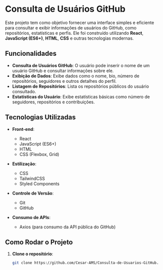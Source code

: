 # Consulta de Usuários GitHub

Este projeto tem como objetivo fornecer uma interface simples e eficiente para consultar e exibir informações de usuários do GitHub, como repositórios, estatísticas e perfis. Ele foi construído utilizando **React**, **JavaScript (ES6+)**, **HTML**, **CSS** e outras tecnologias modernas.

## Funcionalidades

- **Consulta de Usuários GitHub**: O usuário pode inserir o nome de um usuário GitHub e consultar informações sobre ele.
- **Exibição de Dados**: Exibe dados como o nome, bio, número de repositórios, seguidores e outros detalhes do perfil.
- **Listagem de Repositórios**: Lista os repositórios públicos do usuário consultado.
- **Estatísticas do Usuário**: Exibe estatísticas básicas como número de seguidores, repositórios e contribuições.

## Tecnologias Utilizadas

- **Front-end**: 
  - React
  - JavaScript (ES6+)
  - HTML
  - CSS (Flexbox, Grid)
  
- **Estilização**: 
  - CSS
  - TailwindCSS
  - Styled Components
  
- **Controle de Versão**: 
  - Git
  - GitHub
  
- **Consumo de APIs**: 
  - Axios (para consumo da API pública do GitHub)

## Como Rodar o Projeto

1. **Clone o repositório**:

   ```bash
   git clone https://github.com/Cesar-AMS/Consulta-de-Usuarios-GitHub.git





